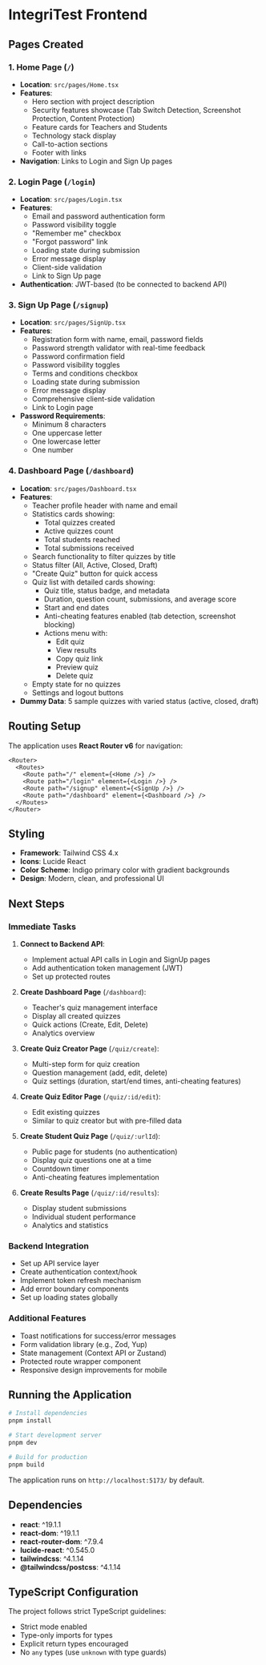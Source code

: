 # IntegriTest Frontend

## Pages Created

### 1. **Home Page** (`/`)

- **Location**: `src/pages/Home.tsx`
- **Features**:
  - Hero section with project description
  - Security features showcase (Tab Switch Detection, Screenshot Protection, Content Protection)
  - Feature cards for Teachers and Students
  - Technology stack display
  - Call-to-action sections
  - Footer with links
- **Navigation**: Links to Login and Sign Up pages

### 2. **Login Page** (`/login`)

- **Location**: `src/pages/Login.tsx`
- **Features**:
  - Email and password authentication form
  - Password visibility toggle
  - "Remember me" checkbox
  - "Forgot password" link
  - Loading state during submission
  - Error message display
  - Client-side validation
  - Link to Sign Up page
- **Authentication**: JWT-based (to be connected to backend API)

### 3. **Sign Up Page** (`/signup`)

- **Location**: `src/pages/SignUp.tsx`
- **Features**:
  - Registration form with name, email, password fields
  - Password strength validator with real-time feedback
  - Password confirmation field
  - Password visibility toggles
  - Terms and conditions checkbox
  - Loading state during submission
  - Error message display
  - Comprehensive client-side validation
  - Link to Login page
- **Password Requirements**:
  - Minimum 8 characters
  - One uppercase letter
  - One lowercase letter
  - One number

### 4. **Dashboard Page** (`/dashboard`)

- **Location**: `src/pages/Dashboard.tsx`
- **Features**:
  - Teacher profile header with name and email
  - Statistics cards showing:
    - Total quizzes created
    - Active quizzes count
    - Total students reached
    - Total submissions received
  - Search functionality to filter quizzes by title
  - Status filter (All, Active, Closed, Draft)
  - "Create Quiz" button for quick access
  - Quiz list with detailed cards showing:
    - Quiz title, status badge, and metadata
    - Duration, question count, submissions, and average score
    - Start and end dates
    - Anti-cheating features enabled (tab detection, screenshot blocking)
    - Actions menu with:
      - Edit quiz
      - View results
      - Copy quiz link
      - Preview quiz
      - Delete quiz
  - Empty state for no quizzes
  - Settings and logout buttons
- **Dummy Data**: 5 sample quizzes with varied status (active, closed, draft)

## Routing Setup

The application uses **React Router v6** for navigation:

```tsx
<Router>
  <Routes>
    <Route path="/" element={<Home />} />
    <Route path="/login" element={<Login />} />
    <Route path="/signup" element={<SignUp />} />
    <Route path="/dashboard" element={<Dashboard />} />
  </Routes>
</Router>
```

## Styling

- **Framework**: Tailwind CSS 4.x
- **Icons**: Lucide React
- **Color Scheme**: Indigo primary color with gradient backgrounds
- **Design**: Modern, clean, and professional UI

## Next Steps

### Immediate Tasks

1. **Connect to Backend API**:
   - Implement actual API calls in Login and SignUp pages
   - Add authentication token management (JWT)
   - Set up protected routes

2. **Create Dashboard Page** (`/dashboard`):
   - Teacher's quiz management interface
   - Display all created quizzes
   - Quick actions (Create, Edit, Delete)
   - Analytics overview

3. **Create Quiz Creator Page** (`/quiz/create`):
   - Multi-step form for quiz creation
   - Question management (add, edit, delete)
   - Quiz settings (duration, start/end times, anti-cheating features)

4. **Create Quiz Editor Page** (`/quiz/:id/edit`):
   - Edit existing quizzes
   - Similar to quiz creator but with pre-filled data

5. **Create Student Quiz Page** (`/quiz/:urlId`):
   - Public page for students (no authentication)
   - Display quiz questions one at a time
   - Countdown timer
   - Anti-cheating features implementation

6. **Create Results Page** (`/quiz/:id/results`):
   - Display student submissions
   - Individual student performance
   - Analytics and statistics

### Backend Integration

- Set up API service layer
- Create authentication context/hook
- Implement token refresh mechanism
- Add error boundary components
- Set up loading states globally

### Additional Features

- Toast notifications for success/error messages
- Form validation library (e.g., Zod, Yup)
- State management (Context API or Zustand)
- Protected route wrapper component
- Responsive design improvements for mobile

## Running the Application

```bash
# Install dependencies
pnpm install

# Start development server
pnpm dev

# Build for production
pnpm build
```

The application runs on `http://localhost:5173/` by default.

## Dependencies

- **react**: ^19.1.1
- **react-dom**: ^19.1.1
- **react-router-dom**: ^7.9.4
- **lucide-react**: ^0.545.0
- **tailwindcss**: ^4.1.14
- **@tailwindcss/postcss**: ^4.1.14

## TypeScript Configuration

The project follows strict TypeScript guidelines:

- Strict mode enabled
- Type-only imports for types
- Explicit return types encouraged
- No `any` types (use `unknown` with type guards)
